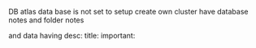 DB atlas data base is not set
to setup create own cluster have database notes and folder notes

and data having
 desc:  <string>
 title: <string>
 important: <boolean>